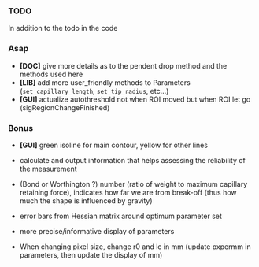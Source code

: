 ### TODO

In addition to the todo in the code

### Asap
* **[DOC]** give more details as to the pendent drop method and the methods used here
* **[LIB]** add more user_friendly methods to Parameters (`set_capillary_length`, `set_tip_radius`, etc...)
* **[GUI]** actualize autothreshold not when ROI moved but when ROI let go (sigRegionChangeFinished)

### Bonus
* **[GUI]** green isoline for main contour, yellow for other lines
*  calculate and output information that helps assessing the reliability of the measurement

* (Bond or Worthington ?) number (ratio of weight to maximum capillary retaining force), indicates how far we are from break-off (thus how much the shape is influenced by gravity)

* error bars from Hessian matrix around optimum parameter set

* more precise/informative display of parameters

* When changing pixel size, change r0 and lc in mm (update pxpermm in parameters, then update the display of mm)
